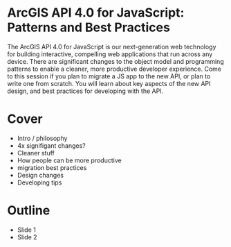 # ArcGIS API 4.0 for JavaScript: Patterns and Best Practices

The ArcGIS API 4.0 for JavaScript is our next-generation web technology for building interactive, compelling web applications that run across any device. There are significant changes to the object model and programming patterns to enable a cleaner, more productive developer experience. Come to this session if you plan to migrate a JS app to the new API, or plan to write one from scratch. You will learn about key aspects of the new API design, and best practices for developing with the API.

# Cover

- Intro / philosophy
- 4x signifigant changes?
- Cleaner stuff
- How people can be more productive
- migration best practices
- Design changes
- Developing tips

# Outline

- Slide 1
- Slide 2
